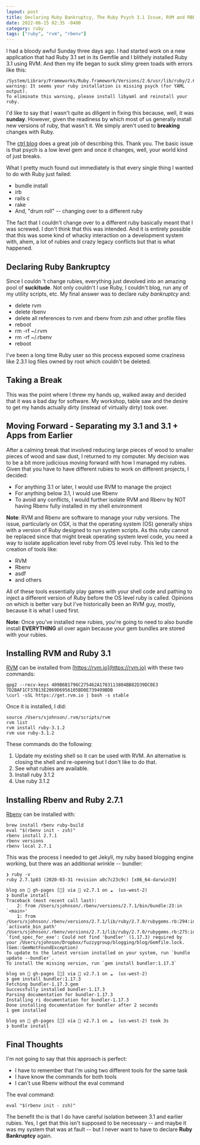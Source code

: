 ```yaml
---
layout: post
title: Declaring Ruby Bankruptcy, The Ruby Psych 3.1 Issue, RVM and RBEnv
date: 2022-06-15 02:35 -0400
category: ruby
tags: ["ruby", "rvm", "rbenv"]
---
```

I had a bloody awful Sunday three days ago.  I had started work on a new application that had Ruby 3.1 set in its Gemfile and I blithely installed Ruby 3.1 using RVM.  And then my life began to suck slimy green toads with errors like this:

    /System/Library/Frameworks/Ruby.framework/Versions/2.6/usr/lib/ruby/2.6.0/yaml.rb:3: warning: It seems your ruby installation is missing psych (for YAML output).
    To eliminate this warning, please install libyaml and reinstall your ruby.

I'd like to say that I wasn't quite as diligent in fixing this because, well, it was **sunday**.  However, given the readiness by which most of us generally install new versions of ruby, that wasn't it.  We simply aren't used to **breaking** changes with Ruby.

The [ctrl blog](https://www.ctrl.blog/entry/ruby-psych4.html) does a great job of describing this.  Thank you.  The basic issue is that psych is a low level gem and once it changes, well, your world kind of just breaks.

What I pretty much found out immediately is that every single thing I wanted to do with Ruby just failed:

* bundle install
* irb
* rails c
* rake
* And, "drum roll" -- changing over to a different ruby

The fact that I couldn't change over to a different ruby basically meant that I was screwed.  I don't think that this was intended.  And it is entirely possible that this was some kind of whacky interaction on a development system with, ahem, a lot of rubies and crazy legacy conflicts but that is what happened.

## Declaring Ruby Bankruptcy

Since I couldn 't change rubies, everything just devolved into an amazing pool of **suckitude**.  Not only couldn't I use Ruby, I couldn't blog, run any of my utility scripts, etc.  My final answer was to declare *ruby bankruptcy* and:

* delete rvm
* delete rbenv
* delete all references to rvm and rbenv from zsh and other profile files
* reboot
* rm -rf ~/.rvm
* rm -rf ~/.rbenv
* reboot

I've been a long time Ruby user so this process exposed some craziness like 2.3.1 log files owned by root which couldn't be deleted.

## Taking a Break

This was the point where I threw my hands up, walked away and decided that it was a bad day for software.  My workshop, table saw and the desire to get my hands actually dirty (instead of virtually dirty) took over.

## Moving Forward - Separating my 3.1 and 3.1 + Apps from Earlier

After a calming break that involved reducing large pieces of wood to smaller pieces of wood and saw dust, I returned to my computer.  My decision was to be a bit more judicious moving forward with how I managed my rubies.  Given that you have to have different rubies to work on different projects, I decided:

* For anything 3.1 or later, I would use RVM to manage the project
* For anything below 3.1, I would use Rbenv
* To avoid any conflicts, I would further isolate RVM and Rbenv by NOT having Rbenv fully installed in my shell environment

**Note**: RVM and Rbenv are software to manage your ruby versions.  The issue, particularly on OSX, is that the operating system (OS) generally ships with a version of Ruby designed to run system scripts.  As this ruby cannot be replaced since that might break operating system level code, you need a way to isolate application level ruby from OS level ruby.  This led to the creation of tools like:

* RVM
* Rbenv
* asdf
* and others

All of these tools essentially play games with your shell code and pathing to inject a different version of Ruby before the OS level ruby is called.  Opinions on which is better vary but I've historically been an RVM guy, mostly, because it is what I used first.

**Note**:  Once you've installed new rubies, you're going to need to also bundle install **EVERYTHING** all over again because your gem bundles are stored with your rubies.

## Installing RVM and Ruby 3.1

[RVM](https://rvm.io/) can be installed from [https://rvm.io](https://rvm.io) with these two commands:

    gpg2 --recv-keys 409B6B1796C275462A1703113804BB82D39DC0E3 7D2BAF1CF37B13E2069D6956105BD0E739499BDB
    \curl -sSL https://get.rvm.io | bash -s stable 

Once it is installed, I did:

    source /Users/sjohnson/.rvm/scripts/rvm
    rvm list
    rvm install ruby-3.1.2
    rvm use ruby-3.1.2

These commands do the following:

1. Update my existing shell so it can be used with RVM.  An alternative is closing the shell and re-opening but I don't like to do that.
2. See what rubies are available.
3. Install ruby 3.1.2
4. Use ruby 3.1.2

## Installing Rbenv and Ruby 2.7.1

[Rbenv](https://github.com/rbenv/rbenv) can be installed with:

    brew install rbenv ruby-build
    eval "$(rbenv init - zsh)"
    rbenv install 2.7.1
    rbenv versions
    rbenv local 2.7.1

This was the process I needed to get Jekyll, my ruby based blogging engine working, but there was an additional wrinkle -- bundler:

    ❯ ruby -v
    ruby 2.7.1p83 (2020-03-31 revision a0c7c23c9c) [x86_64-darwin19]

    blog on  gh-pages [🤷‍] via 💎 v2.7.1 on ☁️  (us-west-2) 
    ❯ bundle install
    Traceback (most recent call last):
    	2: from /Users/sjohnson/.rbenv/versions/2.7.1/bin/bundle:23:in `<main>'
    	1: from /Users/sjohnson/.rbenv/versions/2.7.1/lib/ruby/2.7.0/rubygems.rb:294:in `activate_bin_path'
    /Users/sjohnson/.rbenv/versions/2.7.1/lib/ruby/2.7.0/rubygems.rb:275:in `find_spec_for_exe': Could not find 'bundler' (1.17.3) required by your /Users/sjohnson/Dropbox/fuzzygroup/blogging/blog/Gemfile.lock. (Gem::GemNotFoundException)
    To update to the latest version installed on your system, run `bundle update --bundler`.
    To install the missing version, run `gem install bundler:1.17.3`

    blog on  gh-pages [🤷‍] via 💎 v2.7.1 on ☁️  (us-west-2) 
    ❯ gem install bundler:1.17.3
    Fetching bundler-1.17.3.gem
    Successfully installed bundler-1.17.3
    Parsing documentation for bundler-1.17.3
    Installing ri documentation for bundler-1.17.3
    Done installing documentation for bundler after 2 seconds
    1 gem installed

    blog on  gh-pages [🤷‍] via 💎 v2.7.1 on ☁️  (us-west-2) took 3s 
    ❯ bundle install
    
## Final Thoughts

I'm not going to say that this approach is perfect:

* I have to remember that I'm using two different tools for the same task
* I have know the commands for both tools
* I can't use Rbenv without the eval command

The eval command:

    eval "$(rbenv init - zsh)"

The benefit tho is that I do have careful isolation between 3.1 and earlier rubies.  Yes, I get that this isn't supposed to be necessary -- and maybe it was my system that was at fault -- but I never want to have to declare **Ruby Bankruptcy** again.